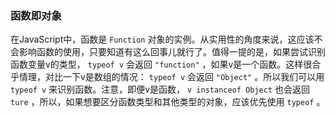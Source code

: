 ### 函数即对象

在JavaScript中，函数是 `Function` 对象的实例。从实用性的角度来说，这应该不会影响函数的使用，只要知道有这么回事儿就行了。值得一提的是，如果尝试识别函数变量v的类型， `typeof v` 会返回 `"function"` ，如果v是一个函数。这样很合乎情理，对比一下v是数组的情况： `typeof v` 会返回 `"Object"` 。所以我们可以用 `typeof v` 来识别函数。注意，即便v是函数， `v instanceof Object` 也会返回 `ture` ，所以，如果想要区分函数类型和其他类型的对象，应该优先使用 `typeof` 。

